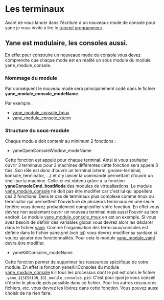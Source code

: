 # Les terminaux

Avant de vous lancer dans l'écriture d'un nouveaux mode de console pour yane je vous invite à lire le [tutoriel programmeur](TutorielProgrammeur.md).

## Yane est modulaire, les consoles aussi.

En effet pour construire un nouveaux mode de console vous devez comprendre que chaque mode est en réalité un sous module du module yane_module_console.

### Nommage du module

Par conséquent le nouveau mode sera principalement codé dans le fichier __yane_module_console_modeName__.

Par exemple :

* [yane_module_console_tmux](../yane_module_console_tmux)
* [yane_module_console_xterm](../yane_module_console_xterm)

### Structure du sous-module

Chaque module doit contenir au minimum 2 fonctions :
* yaneOpenConsoleWindow_modeName

Cette fonction est appelé pour chaque terminal. Ainsi si vous souhaiter ouvrir 3 terminaux pour 3 machines différentes cette fonction sera appelé 3 fois.
Son rôle est donc d'ouvrir un terminal (xterm, gnome-terminal, konsole, terminator, ...) et d'y lancer la commande permettant d'ouvrir un shell sur la machine. Celle-ci est obtenu grâce à la fonction **yaneConsoleCmd_hostMode** des modules de virtualisations.
Le module [yane_module_console](../yane_module_console) ne doit pas être modifier car c'est lui qui appellera ces 2 fonctions.
Dans le cas de terminaux plus complexe comme tmux ou terminator qui permettent l'ouverture de plusieurs terminaux en une seule fenêtre vous devrez probablement complexifier votre fonction. En effet vous devrez non seulement ouvrir un nouveau terminal mais aussi l'ouvrir au bon endroit. Le module [yane_module_console_tmux](yane_module_console_tmux) en est un exemple. Si vous avez besoin de définir des variables global vous devrez alors les déclarer dans le fichier [yane](../yane).
Comme l'organisation des terminaux/consoles est définie dans le fichier yane.yml (voir [ici](ManuelUtilisateurTerminaux.md)) vous devrez modifier sa syntaxe si voulez ajouter des fonctionnalités. Pour cela le module [yane_module_yaml](../yane_module_yaml) devra être modifier.

* yaneKillConsoles_modeName

Cette fonction permet de supprimer les ressources spécifique de votre module. En effet la fonction yaneKillConsoles du module [yane_module_console](../yane_module_console) kill tous les processus dont le pid est dans le fichier `.yane_${SESSION_ID}_module_consoles.pid`. C'est pour quoi je vous conseil d'écrire le plus de pids possible dans ce fichier. Pour les autres ressources fichiers, etc. vous devrez les libérez dans cette fonction. Vous pouvez aussi choisir de ne rien faire.
